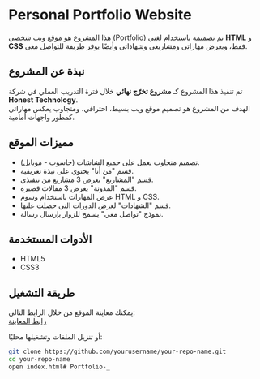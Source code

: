 # Personal Portfolio Website

هذا المشروع هو موقع ويب شخصي (Portfolio) تم تصميمه باستخدام لغتي **HTML** و **CSS** فقط، ويعرض مهاراتي ومشاريعي وشهاداتي وأيضًا يوفر طريقة للتواصل معي.

## نبذة عن المشروع

تم تنفيذ هذا المشروع كـ **مشروع تخرّج نهائي** خلال فترة التدريب العملي في شركة **Honest Technology**.  
الهدف من المشروع هو تصميم موقع ويب بسيط، احترافي، ومتجاوب يعكس مهاراتي كمطور واجهات أمامية.

## مميزات الموقع

- تصميم متجاوب يعمل على جميع الشاشات (حاسوب - موبايل).  
- قسم "من أنا" يحتوي على نبذة تعريفية.  
- قسم "المشاريع" يعرض 3 مشاريع من تنفيذي.  
- قسم "المدونة" يعرض 3 مقالات قصيرة.  
- عرض المهارات باستخدام وسوم HTML و CSS.  
- قسم "الشهادات" لعرض الدورات التي حصلت عليها.  
- نموذج "تواصل معي" يسمح للزوار بإرسال رسالة.

## الأدوات المستخدمة

- HTML5  
- CSS3

## طريقة التشغيل

يمكنك معاينة الموقع من خلال الرابط التالي:  
[رابط المعاينة](https://ble-dafd86.netlify.app)

أو تنزيل الملفات وتشغيلها محليًا:

```bash
git clone https://github.com/yourusername/your-repo-name.git
cd your-repo-name
open index.html# Portfolio-_
